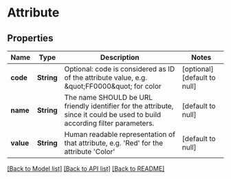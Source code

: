 # Attribute
## Properties

| Name | Type | Description | Notes |
|------------ | ------------- | ------------- | -------------|
| **code** | **String** | Optional: code is considered as ID of the attribute value, e.g. \&quot;FF0000\&quot; for color | [optional] [default to null] |
| **name** | **String** | The name SHOULD be URL friendly identifier for the attribute, since it could be used to build according filter parameters. | [default to null] |
| **value** | **String** | Human readable representation of that attribute, e.g. &#39;Red&#39; for the attribute &#39;Color&#39; | [default to null] |

[[Back to Model list]](../index.md#documentation-for-models) [[Back to API list]](../index.md#documentation-for-api-endpoints) [[Back to README]](../index.md)

